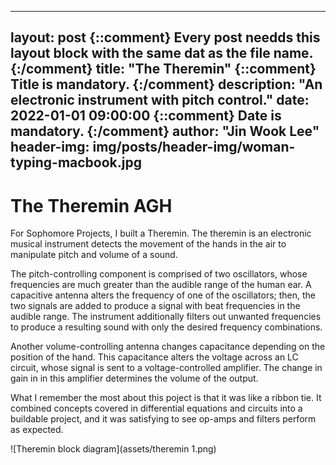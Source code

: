 
---
layout:     post {::comment} Every post needds this layout block with the same dat as the file name. {:/comment}
	title:      "The Theremin" {::comment} Title is mandatory. {:/comment}
	description: "An electronic instrument with pitch control."
	date:       2022-01-01 09:00:00 {::comment} Date is mandatory. {:/comment}
	author:     "Jin Wook Lee"
	header-img: img/posts/header-img/woman-typing-macbook.jpg
---

# The Theremin AGH

For Sophomore Projects, I built a Theremin. The theremin is an electronic musical instrument detects the movement of the hands in the air to manipulate pitch and volume of a sound.

The pitch-controlling component is comprised of two oscillators, whose frequencies are much greater than the audible range of the human ear. A capacitive antenna alters the frequency of one of the oscillators; then, the two signals are added to produce a signal with beat frequencies in the audible range. The instrument additionally filters out unwanted frequencies to produce a resulting sound with only the desired frequency combinations.

Another volume-controlling antenna changes capacitance depending on the position of the hand. This capacitance alters the voltage across an LC circuit, whose signal is sent to a voltage-controlled amplifier. The change in gain in in this amplifier determines the volume of the output.

What I remember the most about this poject is that it was like a ribbon tie. It combined concepts covered in differential equations and circuits into a buildable project, and it was satisfying to see op-amps and filters perform as expected.

![Theremin block diagram](assets/theremin 1.png)